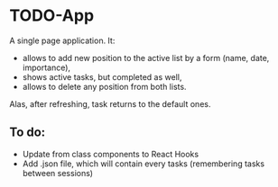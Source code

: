 # TODO-App

A single page application. It:

- allows to add new position to the active list by a form (name, date, importance),
- shows active tasks, but completed as well,
- allows to delete any position from both lists.

Alas, after refreshing, task returns to the default ones.

## To do:

- Update from class components to React Hooks
- Add .json file, which will contain every tasks (remembering tasks between sessions)
